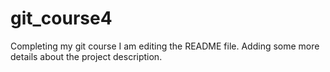 # git_course4
Completing my git course
I am editing the README file. Adding some more details about the project description.
